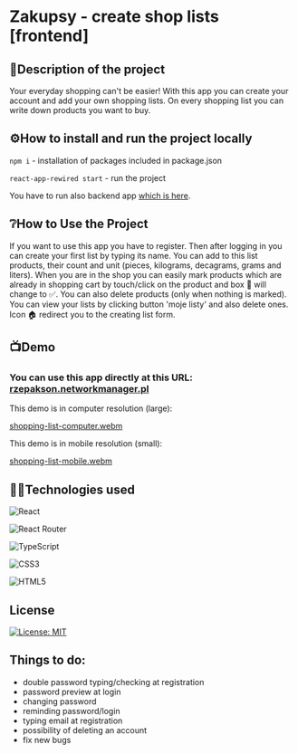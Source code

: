
# Zakupsy - create shop lists [frontend]


## 📝Description of the project 

Your everyday shopping can't be easier!
With this app you can create your account and add your own shopping lists. On every shopping list you can write down products you want to buy.


## ⚙️How to install and run the project locally

`npm i` - installation of packages included in package.json

`react-app-rewired start` - run the project

You have to run also backend app [which is here](https://github.com/Rzepakson/ShoppingListBack).
## ❔How to Use the Project

If you want to use this app you have to register. Then after logging in you can create your first list by typing its name. You can add to this list products, their count and unit (pieces, kilograms, decagrams, grams and liters). When you are in the shop you can easily mark products which are already in shopping cart by touch/click on the product and box 🔲 will change to ✅. You can also delete products (only when nothing is marked). You can view your lists by clicking button 'moje listy' and also delete ones. Icon 🏠 redirect you to the creating list form.
## 📺Demo

### You can use this app directly at this URL: [rzepakson.networkmanager.pl](rzepakson.networkmanager.pl)



This demo is in computer resolution (large):


[shopping-list-computer.webm](https://user-images.githubusercontent.com/115928023/229292022-102047d8-f248-475c-9f6b-ccd456ce95ae.webm)



This demo is in mobile resolution (small):


[shopping-list-mobile.webm](https://user-images.githubusercontent.com/115928023/229292037-fa1938a4-7582-49fd-8d0b-7c638093d32d.webm)

## 👨‍💻Technologies used

![React](https://img.shields.io/badge/react-%2320232a.svg?style=for-the-badge&logo=react&logoColor=%2361DAFB)

![React Router](https://img.shields.io/badge/React_Router-CA4245?style=for-the-badge&logo=react-router&logoColor=white)

![TypeScript](https://img.shields.io/badge/typescript-%23007ACC.svg?style=for-the-badge&logo=typescript&logoColor=white)

![CSS3](https://img.shields.io/badge/css3-%231572B6.svg?style=for-the-badge&logo=css3&logoColor=white)

![HTML5](https://img.shields.io/badge/html5-%23E34F26.svg?style=for-the-badge&logo=html5&logoColor=white)
## License
[![License: MIT](https://img.shields.io/badge/License-MIT-yellow.svg)](https://opensource.org/licenses/MIT)

## Things to do:
- double password typing/checking at registration
- password preview at login
- changing password
- reminding password/login
- typing email at registration
- possibility of deleting an account
- fix new bugs
